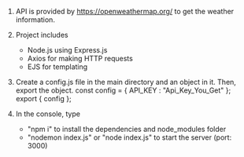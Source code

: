 1. API is provided by https://openweathermap.org/ to get the weather information.

2. Project includes
    - Node.js using Express.js
    - Axios for making HTTP requests
    - EJS for templating

3. Create a config.js file in the main directory and an object in it. Then, export the object.
    const config = {
        API_KEY : "Api_Key_You_Get"
    };
    export { config };

4. In the console, type
    - "npm i" to install the dependencies and node_modules folder
    - "nodemon index.js" or "node index.js" to start the server (port: 3000)